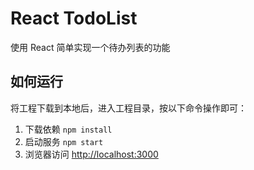 # React TodoList

使用 React 简单实现一个待办列表的功能


## 如何运行

将工程下载到本地后，进入工程目录，按以下命令操作即可：

1. 下载依赖 `npm install`
2. 启动服务 `npm start`
3. 浏览器访问 [http://localhost:3000](http://localhost:3000)
